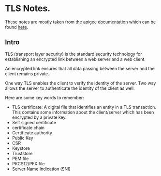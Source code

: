 # TLS Notes.

These notes are mostly taken from the apigee documentation which can be found [here](https://docs.apigee.com/api-platform/system-administration/ssl).

## Intro

TLS (transport layer security) is the standard security technology for establishing an encrypted link between a web server and a web client.

An encrypted link ensures that all data passing between the server and the client remains private.

One way TLS enables the client to verify the identity of the server. Two way allows the server to authenticate the identity of the client as well.

Here are some key words to remember:
  - TLS certificate: A digital file that identifies an entity in a TLS transaction. This contains some information about the client/server which has been encrypted by a private key.
  - Self signed certificate
  - certificate chain
  - Certificate authority
  - Public Key
  - CSR
  - Keystore
  - Truststore
  - PEM file
  - PKCS12/PFX file
  - Server Name Indication (SNI)
  
